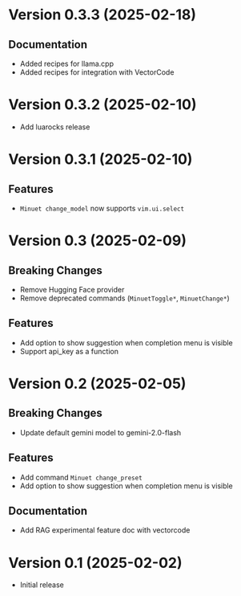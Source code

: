 # Version 0.3.3 (2025-02-18)

## Documentation

- Added recipes for llama.cpp
- Added recipes for integration with VectorCode

# Version 0.3.2 (2025-02-10)

- Add luarocks release

# Version 0.3.1 (2025-02-10)

## Features

- `Minuet change_model` now supports `vim.ui.select`

# Version 0.3 (2025-02-09)

## Breaking Changes

- Remove Hugging Face provider
- Remove deprecated commands (`MinuetToggle*`, `MinuetChange*`)

## Features

- Add option to show suggestion when completion menu is visible
- Support api_key as a function

# Version 0.2 (2025-02-05)

## Breaking Changes

- Update default gemini model to gemini-2.0-flash

## Features

- Add command `Minuet change_preset`
- Add option to show suggestion when completion menu is visible

## Documentation

- Add RAG experimental feature doc with vectorcode

# Version 0.1 (2025-02-02)

- Initial release
